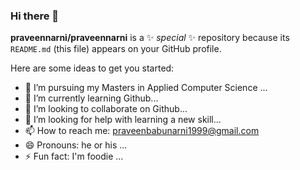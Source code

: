 ### Hi there 👋


**praveennarni/praveennarni** is a ✨ _special_ ✨ repository because its `README.md` (this file) appears on your GitHub profile.

Here are some ideas to get you started:

- 🔭 I’m pursuing my Masters in Applied Computer Science ...
- 🌱 I’m currently learning Github...
- 👯 I’m looking to collaborate on Github...
- 🤔 I’m looking for help with learning a new skill...
- 📫 How to reach me: praveenbabunarni1999@gmail.com
- 😄 Pronouns: he or his ...
- ⚡ Fun fact: I'm foodie ...

